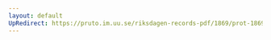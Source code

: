 ```yaml
---
layout: default
UpRedirect: https://pruto.im.uu.se/riksdagen-records-pdf/1869/prot-1869--ak--513/prot-1869--ak--513_016.pdf
---
```

